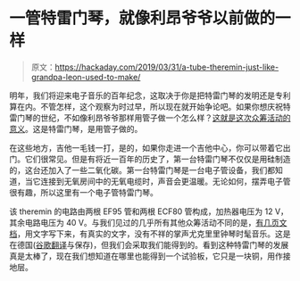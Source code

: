# 一管特雷门琴，就像利昂爷爷以前做的一样

> 原文：<https://hackaday.com/2019/03/31/a-tube-theremin-just-like-grandpa-leon-used-to-make/>

明年，我们将迎来电子音乐的百年纪念，这取决于你是把特雷门琴的发明还是专利算在内。不管怎样，这个观察为时过早，所以现在就开始争论吧。如果你想庆祝特雷门琴的世纪，不如像利昂爷爷那样用管子做一个怎么样？[这就是这次众筹活动的意义](https://www.kickstarter.com/projects/kainkalabs/a-tube-theremin)。这是特雷门琴，是用管子做的。

在这些地方，吉他一毛钱一打，是的，如果你走进一个吉他中心，你可以带着它出门。它们很常见。但是有将近一百年的历史了，第一台特雷门琴不仅仅是用硅制造的，这台还加入了一些二氧化碳。第一台特雷门琴是一台电子管设备，我们都知道，当它连接到无氧房间中的无氧电缆时，声音会更温暖。无论如何，摆弄电子管很有趣，所以这里有一个电子管特雷门琴。

该 theremin 的电路由两根 EF95 管和两根 ECF80 管构成，加热器电压为 12 V，其余电路电压为 40 V。与我们见过的几乎所有其他众筹活动不同的是，[有几页文档](http://www.elektronik-labor.de/HF/Theremin1.html)，用文字写下来，有真实的文字，没有不祥的掌声尤克里里钟琴时髦音乐。这是在德国([谷歌翻译](https://translate.google.com/translate?sl=auto&tl=en&u=http%3A%2F%2Fwww.elektronik-labor.de%2FHF%2FTheremin1.html)与保存)，但我们会采取我们能得到的。看到这种特雷门琴的发展真是太棒了，现在我们想知道在哪里也能得到一个试验板，它只是一块铜，用作接地层。